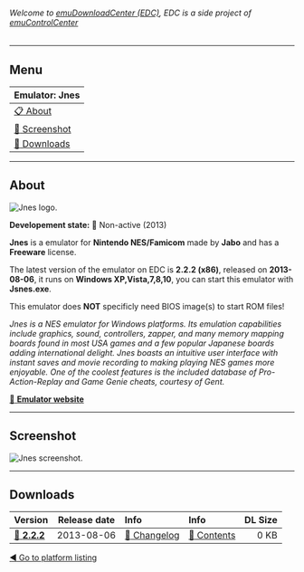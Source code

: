 ###### Welcome to [emuDownloadCenter (EDC)](https://github.com/PhoenixInteractiveNL/emuDownloadCenter/wiki/), EDC is a side project of [emuControlCenter](https://github.com/PhoenixInteractiveNL/emuControlCenter/wiki/)
***
## Menu
| **Emulator: Jnes** |
|:---------|
| [:clipboard: About](#about) |
| [:sunrise: Screenshot](#screenshot) |
| [:floppy_disk: Downloads](#downloads) |
***
## About
![](https://github.com/PhoenixInteractiveNL/emuDownloadCenter/wiki/images_emulator/jnes_logo_200.jpg "Jnes logo.")

**Developement state:** :red_circle: Non-active (2013)

**Jnes** is a emulator for **Nintendo NES/Famicom** made by **Jabo** and has a **Freeware** license.

The latest version of the emulator on EDC is **2.2.2 (x86)**, released on **2013-08-06**, it runs on **Windows XP,Vista,7,8,10**, you can start this emulator with **Jsnes.exe**.

This emulator does **NOT** specificly need BIOS image(s) to start ROM files!

_Jnes is a NES emulator for Windows platforms. Its emulation capabilities include graphics, sound, controllers, zapper, and many memory mapping boards found in most USA games and a few popular Japanese boards adding international delight. Jnes boasts an intuitive user interface with instant saves and movie recording to making playing NES games more enjoyable. One of the coolest features is the included database of Pro-Action-Replay and Game Genie cheats, courtesy of Gent._

[:link: **Emulator website**](http://www.jabosoft.com/jnes/)
***
## Screenshot
![](https://raw.githubusercontent.com/PhoenixInteractiveNL/emuDownloadCenter/master/hooks/jnes/emulator_screenshot_01.jpg "Jnes screenshot.")
***
## Downloads
| Version  | Release date  | Info       | Info       | DL Size    |
|:---------|:-------------:|:-----------|:-----------|-----------:|
| [:floppy_disk: **2.2.2**](https://github.com/PhoenixInteractiveNL/edc-repo0004/raw/master/jnes/2.2.2.7z) | 2013-08-06 | [:page_facing_up: Changelog](https://github.com/PhoenixInteractiveNL/edc-repo0004/blob/master/jnes/2.2.2_changelog.txt) | [:mag_right: Contents](https://github.com/PhoenixInteractiveNL/edc-repo0004/blob/master/jnes/2.2.2_contents.txt) | 0 KB |

[:arrow_backward: Go to platform listing](https://github.com/PhoenixInteractiveNL/emuDownloadCenter/wiki/EDC-Platform-List)
